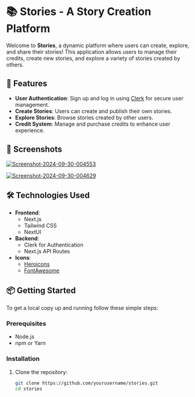 # 📚 Stories - A Story Creation Platform

Welcome to **Stories**, a dynamic platform where users can create, explore, and share their stories! This application allows users to manage their credits, create new stories, and explore a variety of stories created by others.

## 🚀 Features

- **User Authentication**: Sign up and log in using [Clerk](https://clerk.dev/) for secure user management.
- **Create Stories**: Users can create and publish their own stories.
- **Explore Stories**: Browse stories created by other users.
- **Credit System**: Manage and purchase credits to enhance user experience.

## 📸 Screenshots

<a href="https://ibb.co/cbCs4sz"><img src="https://i.ibb.co/B4rY0Y8/Screenshot-2024-09-30-004553.png" alt="Screenshot-2024-09-30-004553" border="0" /></a>

<a href="https://ibb.co/r0vFk09"><img src="https://i.ibb.co/tK3QBKR/Screenshot-2024-09-30-004629.png" alt="Screenshot-2024-09-30-004629" border="0" /></a>



## 🛠️ Technologies Used

- **Frontend**: 
  - Next.js
  - Tailwind CSS
  - NextUI
- **Backend**: 
  - Clerk for Authentication
  - Next.js API Routes
- **Icons**: 
  - [Heroicons](https://heroicons.com/)
  - [FontAwesome](https://fontawesome.com/)

## 📦 Getting Started

To get a local copy up and running follow these simple steps:

### Prerequisites

- Node.js
- npm or Yarn

### Installation

1. Clone the repository:

   ```bash
   git clone https://github.com/yourusername/stories.git
   cd stories
